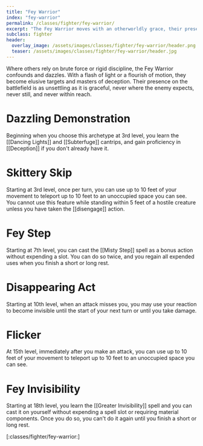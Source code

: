 ```yaml
---
title: "Fey Warrior"
index: "fey-warrior"
permalink: /classes/fighter/fey-warrior/
excerpt: "The Fey Warrior moves with an otherworldly grace, their presence flickering like moonlight through leaves."
subclass: fighter
header:
  overlay_image: /assets/images/classes/fighter/fey-warrior/header.png
  teaser: /assets/images/classes/fighter/fey-warrior/header.jpg
---
```

Where others rely on brute force or rigid discipline, the Fey Warrior confounds and dazzles. With a flash of light or a flourish of motion, they become elusive targets and masters of deception. Their presence on the battlefield is as unsettling as it is graceful, never where the enemy expects, never still, and never within reach.

# Dazzling Demonstration
Beginning when you choose this archetype at 3rd level, you learn the [[Dancing Lights]] and [[Subterfuge]] cantrips, and gain proficiency in [[Deception]] if you don't already have it.

# Skittery Skip 
Starting at 3rd level, once per turn, you can use up to 10 feet of your movement to teleport up to 10 feet to an unoccupied space you can see. You cannot use this feature while standing within 5 feet of a hostile creature unless you have taken the [[disengage]] action.

# Fey Step
Starting at 7th level, you can cast the [[Misty Step]] spell as a bonus action without expending a slot. You can do so twice, and you regain all expended uses when you finish a short or long rest.

# Disappearing Act
Starting at 10th level, when an attack misses you, you may use your reaction to become invisible until the start of your next turn or until you take damage.

# Flicker
At 15th level, immediately after you make an attack, you can use up to 10 feet of your movement to teleport up to 10 feet to an unoccupied space you can see.

# Fey Invisibility
Starting at 18th level, you learn the [[Greater Invisibility]] spell and you can cast it on yourself without expending a spell slot or requiring material components. Once you do so, you can't do it again until you finish a short or long rest.

[:classes/fighter/fey-warrior:]
